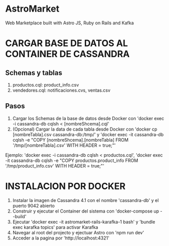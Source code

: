 # AstroMarket
Web Marketplace built with Astro JS, Ruby on Rails and Kafka

# CARGAR BASE DE DATOS AL CONTAINER DE CASSANDRA
## Schemas y tablas 
1. productos.cql: product_info.csv
2. vendedores.cql: notificaciones.cvs, ventas.csv

## Pasos
1. Cargar los Schemas de la base de datos desde Docker con 'docker exec -i cassandra-db cqlsh < [nombreShcema].cql'
2. (Opcional) Cargar la data de cada tabla desde Docker con 'docker cp [nombreTabla].csv cassandra-db:/tmp/' y 'docker exec -it cassandra-db cqlsh -e "COPY [nombreShcema].[nombreTabla] FROM '/tmp/[nombreTabla].csv' WITH HEADER = true;"'

Ejemplo: 'docker exec -i cassandra-db cqlsh < productos.cql', 'docker exec -it cassandra-db cqlsh -e "COPY productos.product_info FROM '/tmp/product_info.csv' WITH HEADER = true;"'

# INSTALACION POR DOCKER
1. Instalar la imagen de Cassandra 4.1 con el nombre 'cassandra-db' y el puerto 9042 abierto
2. Construir y ejecutar el Container del sistema con 'docker-compose up --build'
3. Ejecutar 'docker exec -it astromarket-rails-karafka-1 bash' y 'bundle exec karafka topics' para activar Karafka
4. Navegar al root del projecto y ejectuar Astro con 'npm run dev'
5. Acceder a la pagina por 'http://localhost:4321'